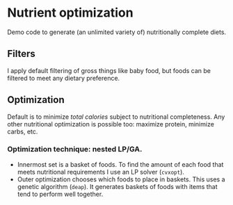 # Nutrient optimization

Demo code to generate (an unlimited variety of) nutritionally complete diets.

## Filters

I apply default filtering of gross things like baby food, but foods can be filtered to meet any dietary preference.

## Optimization

Default is to minimize *total calories* subject to nutritional completeness. Any other nutritional optimization is possible too: maximize protein, minimize carbs, etc.

### Optimization technique: nested LP/GA. 
 
* Innermost set is a basket of foods. To find the amount of each food that meets nutritional requirements I use an LP solver (`cvxopt`).
* Outer optimization chooses which foods to place in baskets. This uses a genetic algorithm (`deap`). It generates baskets of foods with items that tend to perform well together.
